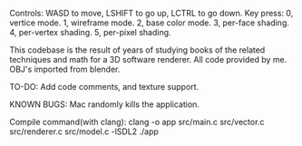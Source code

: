 Controls: WASD to move, LSHIFT to go up, LCTRL to go down.
Key press:
    0, vertice mode.
    1, wireframe mode.
    2, base color mode.
    3, per-face shading.
    4, per-vertex shading.
    5, per-pixel shading.

This codebase is the result of years of studying books of the related techniques and math for a 3D software renderer.
All code provided by me. OBJ's imported from blender.

TO-DO: Add code comments, and texture support.

KNOWN BUGS: Mac randomly kills the application.

Compile command(with clang):    clang -o app src/main.c src/vector.c src/renderer.c src/model.c -lSDL2
                                ./app